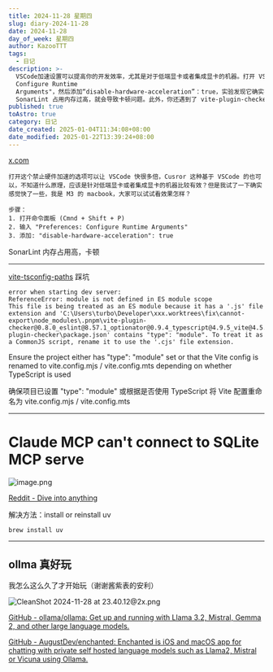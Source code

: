 ```yaml
---
title: 2024-11-28 星期四
slug: diary-2024-11-28
date: 2024-11-28
day_of_week: 星期四
author: KazooTTT
tags:
  - 日记
description: >-
  VSCode加速设置可以提高你的开发效率，尤其是对于低端显卡或者集成显卡的机器。打开 VSCode命令面板，输入 "Preferences:
  Configure Runtime
  Arguments"，然后添加“disable-hardware-acceleration”：true，实验发现它确实有助于提高工作效率。但是，如果你的
  SonarLint 占用内存过高，就会导致卡顿问题。此外，你还遇到了 vite-plugin-checker 的错误，解决方法是安装或重新安装 uv。
published: true
toAstro: true
category: 日记
date_created: 2025-01-04T11:34:08+08:00
date_modified: 2025-01-22T13:39:24+08:00
---
```


[x.com](https://x.com/vikingmute/status/1858781019492790315)

```
打开这个禁止硬件加速的选项可以让 VSCode 快很多倍，Cusror 这种基于 VSCode 的也可以，不知道什么原理，应该是针对低端显卡或者集成显卡的机器比较有效？但是我试了一下确实感觉快了一些，我是 M3 的 macbook，大家可以试试看效果怎样？

步骤：
1. 打开命令面板 (Cmnd + Shift + P) 
2. 输入 "Preferences: Configure Runtime Arguments" 
3. 添加: "disable-hardware-acceleration": true 
```

SonarLint 内存占用高，卡顿

---

[vite-tsconfig-paths](https://www.npmjs.com/package/vite-tsconfig-paths#vite-tsconfig-paths) 踩坑

```
error when starting dev server:
ReferenceError: module is not defined in ES module scope
This file is being treated as an ES module because it has a '.js' file extension and 'C:\Users\turbo\Developer\xxx.worktrees\fix\cannot-export\node_modules\.pnpm\vite-plugin-checker@0.8.0_eslint@8.57.1_optionator@0.9.4_typescript@4.9.5_vite@4.5.5_@types+n_f2jvehahdn5lgzw77tv2nbqmma\node_modules\vite-plugin-checker\package.json' contains "type": "module". To treat it as a CommonJS script, rename it to use the '.cjs' file extension.
```

Ensure the project either has "type": "module" set or that the Vite config is renamed to vite.config.mjs / vite.config.mts depending on whether TypeScript is used

确保项目已设置 "type": "module" 或根据是否使用 TypeScript 将 Vite 配置重命名为 vite.config.mjs / vite.config.mts

---

# Claude MCP can't connect to SQLite MCP serve

![image.png](https://pictures.kazoottt.top/2024/11/20241128-365eae5fe7493a84658fb9bbfa7555cb.png)

[Reddit - Dive into anything](https://www.reddit.com/r/ClaudeAI/comments/1h0my0y/comment/lz5w7ar/?utm_source=share&utm_medium=web3x&utm_name=web3xcss&utm_term=1&utm_content=share_button)

解决方法：install or reinstall uv

```
brew install uv
```

---

## ollma 真好玩

我怎么这么久了才开始玩（谢谢酱紫表的安利）

![CleanShot 2024-11-28 at 23.40.12@2x.png](https://pictures.kazoottt.top/2024/11/20241128-bde60eeee02f234a59d87d2144a4a4d3.png)

[GitHub - ollama/ollama: Get up and running with Llama 3.2, Mistral, Gemma 2, and other large language models.](https://github.com/ollama/ollama?tab=readme-ov-file)

[GitHub - AugustDev/enchanted: Enchanted is iOS and macOS app for chatting with private self hosted language models such as Llama2, Mistral or Vicuna using Ollama.](https://github.com/AugustDev/enchanted)
